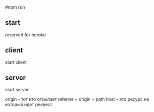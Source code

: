 #npm run 

## start 
reserved for heroku

## client
start client

## server
start server


origin - тот кто отсылает
referrer = origin + path
host - это ресурс на который идет реквест
